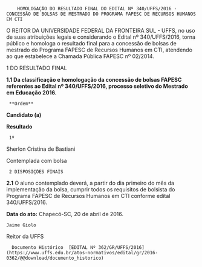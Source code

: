         HOMOLOGAÇÃO DO RESULTADO FINAL DO EDITAL Nº 340/UFFS/2016 - CONCESSÃO DE BOLSAS DE MESTRADO DO PROGRAMA FAPESC DE RECURSOS HUMANOS EM CTI  

O REITOR DA UNIVERSIDADE FEDERAL DA FRONTEIRA SUL - UFFS, no uso de suas atribuições legais e considerando o Edital nº 340/UFFS/2016, torna público e homologa o resultado final para a concessão de bolsas de mestrado do Programa FAPESC de Recursos Humanos em CTI, atendendo ao que estabelece a Chamada Pública FAPESC nº 02/2014.

 1 DO RESULTADO FINAL

 **1.1 Da classificação e homologação da concessão de bolsas FAPESC referentes ao Edital nº 340/UFFS/2016, processo seletivo do Mestrado em Educação 2016.**

     **Ordem** 

   **Candidato (a)**

   **Resultado** 

     1º 

   Sherlon Cristina de Bastiani

   Contemplada com bolsa

     2 DISPOSIÇÕES FINAIS

 **2.1** O aluno contemplado deverá, a partir do dia primeiro do mês da implementação da bolsa, cumprir todos os requisitos de bolsista do Programa FAPESC de Recursos Humanos em CTI conforme edital 340/UFFS/2016.

  

   **Data do ato:** Chapecó-SC, 20 de abril de 2016.   
 

    Jaime Giolo   
 Reitor da UFFS 

      Documento Histórico  [EDITAL Nº 362/GR/UFFS/2016](https://www.uffs.edu.br/atos-normativos/edital/gr/2016-0362/@@download/documento_historico)     
      